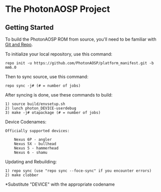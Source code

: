 The PhotonAOSP Project
=====================

Getting Started
---------------

To build the PhotonAOSP ROM from source, you'll need to be familiar with
[Git and Repo](http://source.android.com/download/using-repo).


To initialize your local repository, use this command:

	repo init -u https://github.com/PhotonAOSP/platform_manifest.git -b mm6.0
	
Then to sync source, use this command:

	repo sync -j# (# = number of jobs)

After syncing is done, use these commands to build:

	1) source build/envsetup.sh
	2) lunch photon_DEVICE-userdebug
	3) make -j# otapackage (# = number of jobs)

Device Codenames:

	Officially supported devices:
	
		Nexus 6P - angler
		Nexus 5X - bullhead
		Nexus 5 - hammerhead
		Nexus 6 - shamu

Updating and Rebuilding:

	1) repo sync (use "repo sync --foce-sync" if you encounter errors)
	2) make clobber
  
*Substitute "DEVICE" with the appropriate codename
